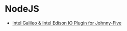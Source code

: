NodeJS
==

- [Intel Galileo & Intel Edison IO Plugin for Johnny-Five](https://github.com/rwaldron/galileo-io/)

